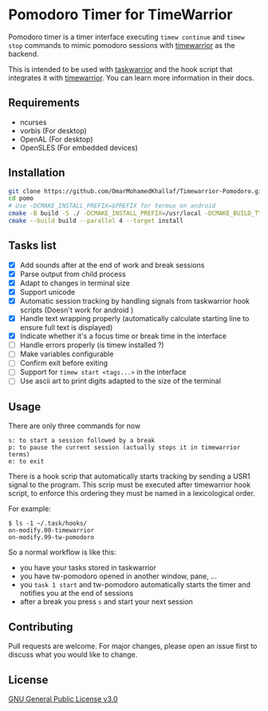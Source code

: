 # Pomodoro Timer for TimeWarrior


Pomodoro timer is a timer interface executing `timew continue` and `timew stop`
commands to mimic pomodoro sessions with
[timewarrior](https://github.com/GothenburgBitFactory/timewarrior) as the backend.

This is intended to be used with
[taskwarrior](https://github.com/GothenburgBitFactory/taskwarrior) and the hook
script that integrates it with
[timewarrior](https://github.com/GothenburgBitFactory/timewarrior). You can learn
more information in their docs.

## Requirements

- ncurses
- vorbis (For desktop)
- OpenAL (For desktop)
- OpenSLES (For embedded devices)

## Installation

```bash
git clone https://github.com/OmarMohamedKhallaf/Timewarrior-Pomodoro.git pomo
cd pomo
# Use -DCMAKE_INSTALL_PREFIX=$PREFIX for termux on android
cmake -B build -S ./ -DCMAKE_INSTALL_PREFIX=/usr/local -DCMAKE_BUILD_TYPE=Release
cmake --build build --parallel 4 --target install
```

## Tasks list

- [x] Add sounds after at the end of work and break sessions
- [x] Parse output from child process
- [x] Adapt to changes in terminal size
- [x] Support unicode
- [x] Automatic session tracking by handling signals from taskwarrior hook scripts (Doesn't work for android )
- [x] Handle text wrapping properly (automatically calculate starting line to ensure full text is displayed)
- [x] Indicate whether it's a focus time or break time in the interface
- [ ] Handle errors properly (is timew installed ?)
- [ ] Make variables configurable
- [ ] Confirm exit before exiting
- [ ] Support for `timew start <tags...>` in the interface
- [ ] Use ascii art to print digits adapted to the size of the terminal

## Usage

There are only three commands for now

```text
s: to start a session followed by a break
p: to pause the current session (actually stops it in timewarrior terms)
e: to exit
```

There is a hook scrip that automatically starts tracking by sending a USR1 signal to the program.
This scrip must be executed after timewarrior hook script, to enforce this ordering they must be named in a
lexicological order.

For example:

```text
$ ls -1 ~/.task/hooks/
on-modify.00-timewarrior
on-modify.99-tw-pomodoro
```

So a normal workflow is like this:

- you have your tasks stored in taskwarrior
- you have tw-pomodoro opened in another window, pane, ...
- you `task 1 start` and tw-pomodoro automatically starts the timer and notifies you at the end of sessions
- after a break you press `s` and start your next session

## Contributing

Pull requests are welcome. For major changes, please open an issue first to discuss what you would like to change.

## License

[GNU General Public License v3.0](https://choosealicense.com/licenses/gpl-3.0/)
